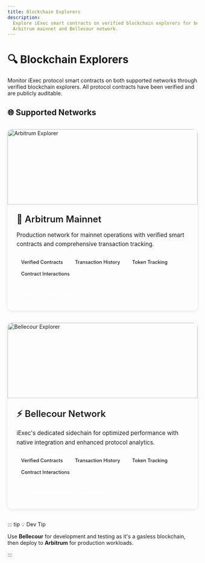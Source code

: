 ```yaml
---
title: Blockchain Explorers
description:
  Explore iExec smart contracts on verified blockchain explorers for both
  Arbitrum mainnet and Bellecour network.
---
```


# 🔍 Blockchain Explorers

Monitor iExec protocol smart contracts on both supported networks through
verified blockchain explorers. All protocol contracts have been verified and are
publicly auditable.

## 🌐 Supported Networks

<div class="networks-grid">
  <div class="network-card">
    <div class="card-image">
      <a href="https://arbiscan.io/" target="_blank" rel="noreferrer">
        <img src="/assets/tooling-&-explorers/blockchain-explorer/arbitrum-explorer.png" alt="Arbitrum Explorer">
      </a>
    </div>
    <div class="card-content">
      <h3>🔷 Arbitrum Mainnet</h3>
      <p class="card-description">
        Production network for mainnet operations with verified smart contracts and comprehensive transaction tracking.
      </p>
      <div class="card-features">
        <span class="feature-tag">Verified Contracts</span>
        <span class="feature-tag">Transaction History</span>
        <span class="feature-tag">Token Tracking</span>
        <span class="feature-tag">Contract Interactions</span>
      </div>
      <div class="card-actions">
        <a href="https://arbiscan.io/" target="_blank" rel="noreferrer" class="explorer-link">
          <Icon icon="mdi:eye" height="18" />
          Explore on Arbiscan
        </a>
      </div>
    </div>
  </div>

  <div class="network-card">
    <div class="card-image">
      <a href="https://blockscout-bellecour.iex.ec/" target="_blank" rel="noreferrer">
        <img src="/assets/tooling-&-explorers/blockchain-explorer/bellecour-explorer.png" alt="Bellecour Explorer">
      </a>
    </div>
    <div class="card-content">
      <h3>⚡ Bellecour Network</h3>
      <p class="card-description">
        iExec's dedicated sidechain for optimized performance with native integration and enhanced protocol analytics.
      </p>
      <div class="card-features">
        <span class="feature-tag">Verified Contracts</span>
        <span class="feature-tag">Transaction History</span>
        <span class="feature-tag">Token Tracking</span>
        <span class="feature-tag">Contract Interactions</span>
      </div>
      <div class="card-actions">
        <a href="https://blockscout-bellecour.iex.ec/" target="_blank" rel="noreferrer" class="explorer-link">
          <Icon icon="mdi:eye" height="18" />
          Explore on Bellecour Blockscout
        </a>
      </div>
    </div>
  </div>
</div>

::: tip 💡 Dev Tip

Use **Bellecour** for development and testing as it's a
gasless blockchain, then deploy to **Arbitrum** for production workloads.

:::

<style scoped>
.networks-grid {
  display: grid;
  grid-template-columns: repeat(auto-fit, minmax(400px, 1fr));
  gap: 2rem;
  margin: 2rem 0;
}

.network-card {
  background: var(--vp-c-bg-soft);
  border: 1px solid var(--vp-c-border);
  border-radius: 12px;
  overflow: hidden;
  transition: all 0.3s ease;
  box-shadow: 0 2px 8px rgba(0, 0, 0, 0.1);
}

.network-card:hover {
  transform: translateY(-4px);
  box-shadow: 0 8px 25px rgba(0, 0, 0, 0.15);
  border-color: var(--vp-c-brand-1);
}

.card-image {
  position: relative;
  overflow: hidden;
}

.card-image img {
  width: 100%;
  height: 200px;
  object-fit: cover;
  transition: transform 0.3s ease;
}

.card-image:hover img {
  transform: scale(1.05);
}

.card-content {
  padding: 1.5rem;
}

.card-content h3 {
  margin: 0 0 1rem 0;
  color: var(--vp-c-text-1);
  font-size: 1.5rem;
  font-weight: 600;
}

.card-description {
  color: var(--vp-c-text-2);
  line-height: 1.6;
  margin-bottom: 1.5rem;
  font-size: 0.95rem;
}

.card-features {
  display: flex;
  flex-wrap: wrap;
  gap: 0.5rem;
  margin-bottom: 1.5rem;
}

.feature-tag {
  background: var(--vp-c-brand-soft);
  color: var(--vp-c-brand-1);
  padding: 0.25rem 0.75rem;
  border-radius: 20px;
  font-size: 0.8rem;
  font-weight: 500;
  border: 1px solid var(--vp-c-brand-2);
}

.card-actions {
  display: flex;
  gap: 1rem;
  flex-wrap: wrap;
}

.explorer-link {
  display: inline-flex;
  align-items: center;
  gap: 0.5rem;
  padding: 0.6rem 1.2rem;
  border-radius: 8px;
  text-decoration: none;
  font-weight: 500;
  font-size: 0.9rem;
  transition: all 0.2s ease;
  border: 1px solid transparent;
  background: var(--vp-c-brand-1);
  color: white;
}

.explorer-link:hover {
  background: var(--vp-c-brand-2);
  transform: translateY(-1px);
}

@media (max-width: 768px) {
  .networks-grid {
    grid-template-columns: 1fr;
    gap: 1.5rem;
  }
  
  .card-actions {
    flex-direction: column;
  }
  
  .explorer-link {
    justify-content: center;
  }
}
</style>

<script setup>
import { Icon } from '@iconify/vue';
</script>
